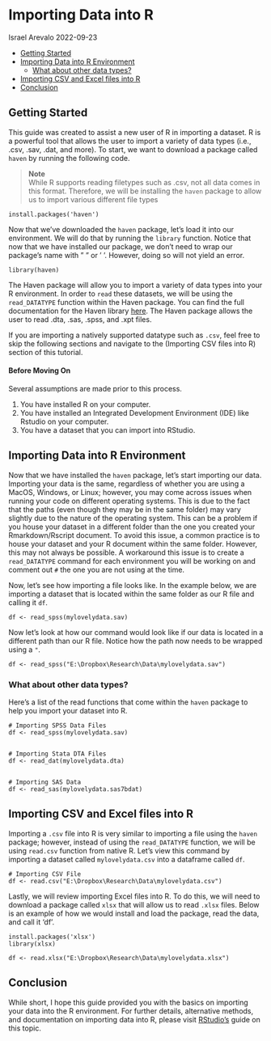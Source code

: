 Importing Data into R
================
Israel Arevalo
2022-09-23

-   <a href="#getting-started" id="toc-getting-started">Getting Started</a>
-   <a href="#importing-data-into-r-environment"
    id="toc-importing-data-into-r-environment">Importing Data into R
    Environment</a>
    -   <a href="#what-about-other-data-types"
        id="toc-what-about-other-data-types">What about other data types?</a>
-   <a href="#importing-csv-and-excel-files-into-r"
    id="toc-importing-csv-and-excel-files-into-r">Importing CSV and Excel
    files into R</a>
-   <a href="#conclusion" id="toc-conclusion">Conclusion</a>

## Getting Started

This guide was created to assist a new user of R in importing a dataset.
R is a powerful tool that allows the user to import a variety of data
types (i.e., .csv, .sav, .dat, and more). To start, we want to download
a package called `haven` by running the following code.

> **Note**   
> While R supports reading filetypes such as .csv, not all data comes in
> this format. Therefore, we will be installing the `haven` package to
> allow us to import various different file types

    install.packages('haven')

Now that we’ve downloaded the `haven` package, let’s load it into our
environment. We will do that by running the `library` function. Notice
that now that we have installed our package, we don’t need to wrap our
package’s name with ” ” or ’ ’. However, doing so will not yield an
error.

    library(haven)

The Haven package will allow you to import a variety of data types into
your R environment. In order to `read` these datasets, we will be using
the `read_DATATYPE` function within the Haven package. You can find the
full documentation for the Haven library
[here](https://cran.r-project.org/web/packages/haven/haven.pdf). The
Haven package allows the user to read .dta, .sas, .spss, and .xpt files.

If you are importing a natively supported datatype such as `.csv`, feel
free to skip the following sections and navigate to the (Importing CSV
files into R) section of this tutorial.

#### Before Moving On

Several assumptions are made prior to this process.

1.  You have installed R on your computer.
2.  You have installed an Integrated Development Environment (IDE) like
    Rstudio on your computer.
3.  You have a dataset that you can import into RStudio.

## Importing Data into R Environment

Now that we have installed the `haven` package, let’s start importing
our data. Importing your data is the same, regardless of whether you are
using a MacOS, Windows, or Linux; however, you may come across issues
when running your code on different operating systems. This is due to
the fact that the paths (even though they may be in the same folder) may
vary slightly due to the nature of the operating system. This can be a
problem if you house your dataset in a different folder than the one you
created your Rmarkdown/Rscript document. To avoid this issue, a common
practice is to house your dataset and your R document within the same
folder. However, this may not always be possible. A workaround this
issue is to create a `read_DATATYPE` command for each environment you
will be working on and comment out `#` the one you are not using at the
time.

Now, let’s see how importing a file looks like. In the example below, we
are importing a dataset that is located within the same folder as our R
file and calling it `df`.

    df <- read_spss(mylovelydata.sav)

Now let’s look at how our command would look like if our data is located
in a different path than our R file. Notice how the path now needs to be
wrapped using a `"`.

    df <- read_spss("E:\Dropbox\Research\Data\mylovelydata.sav")

### What about other data types?

Here’s a list of the read functions that come within the `haven` package
to help you import your dataset into R.

    # Importing SPSS Data Files
    df <- read_spss(mylovelydata.sav)


    # Importing Stata DTA Files
    df <- read_dat(mylovelydata.dta)


    # Importing SAS Data
    df <- read_sas(mylovelydata.sas7bdat)

## Importing CSV and Excel files into R

Importing a `.csv` file into R is very similar to importing a file using
the `haven` package; however, instead of using the `read_DATATYPE`
function, we will be using `read.csv` function from native R. Let’s view
this command by importing a dataset called `mylovelydata.csv` into a
dataframe called `df`.

    # Importing CSV File
    df <- read.csv("E:\Dropbox\Research\Data\mylovelydata.csv")

Lastly, we will review importing Excel files into R. To do this, we will
need to download a package called `xlsx` that will allow us to read
`.xlsx` files. Below is an example of how we would install and load the
package, read the data, and call it ‘df’.

    install.packages('xlsx')
    library(xlsx)

    df <- read.xlsx("E:\Dropbox\Research\Data\mylovelydata.xlsx")

## Conclusion

While short, I hope this guide provided you with the basics on importing
your data into the R environment. For further details, alternative
methods, and documentation on importing data into R, please visit
[RStudio’s](https://support.rstudio.com/hc/en-us/articles/218611977-Importing-Data-with-the-RStudio-IDE)
guide on this topic.
